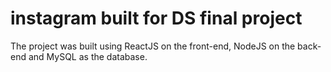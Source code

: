 # instagram built for DS final project
The project was built using ReactJS on the front-end, NodeJS on the back-end and MySQL as the database.


     